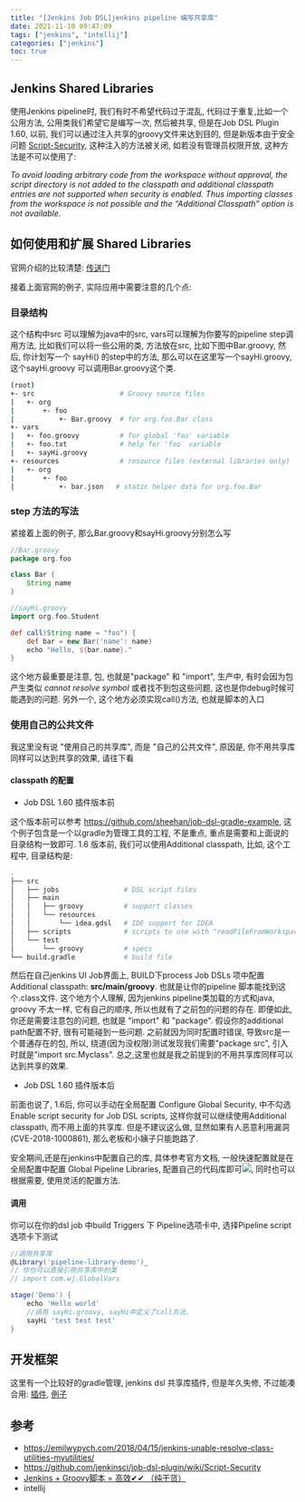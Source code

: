 ```yaml
---
title: "[Jenkins Job DSL]jenkins pipeline 编写共享库"
date: 2021-11-10 09:47:09
tags: ["jenkins", "intellij"]
categories: ["jenkins"]
toc: true
---
```


## Jenkins Shared Libraries
使用Jenkins pipeline时, 我们有时不希望代码过于混乱, 代码过于重复,比如一个公用方法, 公用类我们希望它是编写一次, 然后被共享, 但是在Job DSL Plugin 1.60, 以前, 我们可以通过注入共享的groovy文件来达到目的, 但是新版本由于安全问题 [Script-Security](https://github.com/jenkinsci/job-dsl-plugin/wiki/Script-Security), 这种注入的方法被关闭, 如若没有管理员权限开放, 这种方法是不可以使用了:

_To avoid loading arbitrary code from the workspace without approval, the script directory is not added to the classpath and additional classpath entries are not supported when security is enabled. Thus importing classes from the workspace is not possible and the “Additional Classpath” option is not available._

## 如何使用和扩展 Shared Libraries
官网介绍的比较清楚: [传送门](https://www.jenkins.io/zh/doc/book/pipeline/shared-libraries/)

接着上面官网的例子, 实际应用中需要注意的几个点:
<!--more-->
### 目录结构

这个结构中src 可以理解为java中的src, vars可以理解为你要写的pipeline step调用方法, 比如我们可以将一些公用的类, 方法放在src, 比如下图中Bar.groovy, 然后, 你计划写一个 sayHi() 的step中的方法, 那么可以在这里写一个sayHi.groovy, 这个sayHi.groovy 可以调用Bar.groovy这个类.
```bash
(root)
+- src                     # Groovy source files
|   +- org
|       +- foo
|           +- Bar.groovy  # for org.foo.Bar class
+- vars
|   +- foo.groovy          # for global 'foo' variable
|   +- foo.txt             # help for 'foo' variable
|   +- sayHi.groovy 
+- resources               # resource files (external libraries only)
|   +- org
|       +- foo
|           +- bar.json   # static helper data for org.foo.Bar
```

### step 方法的写法

紧接着上面的例子, 那么Bar.groovy和sayHi.groovy分别怎么写
```groovy
//Bar.groovy
package org.foo

class Bar {
    String name
}
```

```groovy
//sayHi.groovy
import org.foo.Student

def call(String name = "foo") {
    def bar = new Bar('name': name)
    echo "Hello, ${bar.name}."
}
```
这个地方最重要是注意, 包, 也就是"package" 和 "import", 生产中, 有时会因为包产生类似 _cannot resolve symbol_ 或者找不到包这些问题, 这也是你debug时候可能遇到的问题. 另外一个, 这个地方必须实现call()方法, 也就是脚本的入口

### 使用自己的公共文件

我这里没有说 "使用自己的共享库", 而是 "自己的公共文件", 原因是, 你不用共享库同样可以达到共享的效果, 请往下看

#### classpath 的配置

- Job DSL 1.60 插件版本前

这个版本前可以参考 https://github.com/sheehan/job-dsl-gradle-example, 这个例子包含是一个以gradle为管理工具的工程, 不是重点, 重点是需要和上面说的目录结构一致即可. 1.6 版本前, 我们可以使用Additional classpath, 比如, 这个工程中, 目录结构是:
```bash
.
├── src
│   ├── jobs                # DSL script files
│   ├── main
│   │   ├── groovy          # support classes
│   │   └── resources
│   │       └── idea.gdsl   # IDE support for IDEA
│   ├── scripts             # scripts to use with "readFileFromWorkspace"
│   └── test
│       └── groovy          # specs
└── build.gradle            # build file
```
然后在自己jenkins UI Job界面上, BUILD下process Job DSLs 项中配置Additional classpath: **src/main/groovy**. 也就是让你的pipeline 脚本能找到这个.class文件. 这个地方个人理解, 因为jenkins pipeline类加载的方式和java, groovy 不太一样, 它有自己的顺序, 所以也就有了之前包的问题的存在. 即便如此, 你还是需要注意包的问题, 也就是 "import" 和 "package". 假设你的additional path配置不好, 很有可能碰到一些问题. 之前就因为同时配置时错误, 导致src是一个普通存在的包, 所以, 绕道(因为没权限)测试发现我们需要"package src", 引入时就是"import src.Myclass". 总之,这里也就是我之前提到的不用共享库同样可以达到共享的效果.

- Job DSL 1.60 插件版本后

前面也说了, 1.6后, 你可以手动在全局配置 Configure Global Security, 中不勾选Enable script security for Job DSL scripts, 这样你就可以继续使用Additional classpath, 而不用上面的共享库. 但是不建议这么做, 显然如果有人恶意利用漏洞(CVE-2018-1000861), 那么老板和小姨子只能跑路了.

安全期间,还是在jenkins中配置自己的库, 具体参考官方文档, 一般快速配置就是在全局配置中配置 Global Pipeline Libraries, 配置自己的代码库即可![](https://www.jenkins.io/zh/doc/book/resources/pipeline/configure-global-pipeline-library.png), 同时也可以根据需要, 使用灵活的配置方法.

#### 调用
你可以在你的dsl job 中build Triggers 下 Pipeline选项卡中, 选择Pipeline script选项卡下测试
```groovy
//调用共享库
@Library('pipeline-library-demo')_
// 你也可以直接引用共享库中的类
// import com.wj.GlobalVars

stage('Demo') {
    echo 'Hello world'
    //调用 sayHi.groovy, sayHi中定义了call方法.
    sayHi 'test test test'
}
```

## 开发框架
这里有一个比较好的gradle管理, jenkins dsl 共享库插件, 但是年久失修, 不过能凑合用: [插件](https://github.com/mkobit/jenkins-pipeline-shared-libraries-gradle-plugin#5-minute-onboarding), [例子](https://github.com/mkobit/jenkins-pipeline-shared-library-example)

## 参考

- https://emilwypych.com/2018/04/15/jenkins-unable-resolve-class-utilities-myutilities/
- https://github.com/jenkinsci/job-dsl-plugin/wiki/Script-Security
- [Jenkins + Groovy脚本 = 高效✔✔ （纯干货）](https://blog.csdn.net/DynastyRumble/article/details/119208326#t9)
- intellij
